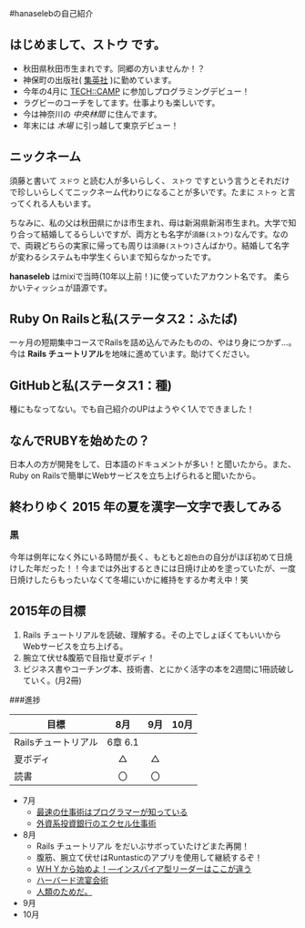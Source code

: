 #hanaselebの自己紹介

## はじめまして、**ストウ** です。

* 秋田県秋田市生まれです。同郷の方いませんか！？
* 神保町の出版社( [集英社](http://www.shueisha.co.jp/) )に勤めています。
* 今年の4月に [TECH::CAMP](https://tech-camp.in/) に参加しプログラミングデビュー！
* ラグビーのコーチをしてます。仕事よりも楽しいです。
* 今は神奈川の *中央林間* に住んでます。
* 年末には *木場* に引っ越して東京デビュー！


## ニックネーム

須藤と書いて `スドウ` と読む人が多いらしく、 `ストウ` ですという言うとそれだけで珍しいらしくてニックネーム代わりになることが多いです。たまに `ストゥ` と言ってくれる人もいます。

ちなみに、私の父は秋田県にかほ市生まれ、母は新潟県新潟市生まれ。大学で知り合って結婚してるらしいですが、両方とも名字が`須藤(ストウ)`なんです。なので、両親どちらの実家に帰っても周りは`須藤(ストウ)`さんばかり。結婚して名字が変わるシステムも中学生くらいまで知らなかったです。

**hanaseleb** はmixiで当時(10年以上前！)に使っていたアカウント名です。
柔らかいティッシュが語源です。


## Ruby On Railsと私(ステータス2：ふたば)
一ヶ月の短期集中コースでRailsを詰め込んでみたものの、やはり身につかず…。今は **Rails チュートリアル**を地味に進めています。助けてください。

## GitHubと私(ステータス1：種)
種にもなってない。でも自己紹介のUPはようやく1人でできました！

## なんでRUBYを始めたの？
日本人の方が開発をして、日本語のドキュメントが多い！と聞いたから。また、Ruby on Railsで簡単にWebサービスを立ち上げられると聞いたから。

## 終わりゆく 2015 年の夏を漢字一文字で表してみる

### **黒**

今年は例年になく外にいる時間が長く、もともと`超色白`の自分がほぼ初めて日焼けした年だった！！今までは外出するときには日焼け止めを塗っていたが、一度日焼けしたらもったいなくて冬場にいかに維持をするか考え中！笑


## 2015年の目標
1. Rails チュートリアルを読破、理解する。その上でしょぼくてもいいからWebサービスを立ち上げる。
2. 腕立て伏せ&腹筋で目指せ夏ボディ！
3. ビジネス書やコーチング本、技術書、とにかく活字の本を2週間に1冊読破していく。(月2冊)

###進捗

| 目標 | 8月 | 9月 | 10月 |
| ---- |:---:|:---:|:---:|
|Railsチュートリアル|6章  6.1|||
|夏ボディ|△|△||
|読書|〇|〇||


- 7月
	- [最速の仕事術はプログラマーが知っている](http://www.amazon.co.jp/dp/4844374222)
	- [外資系投資銀行のエクセル仕事術](http://www.amazon.co.jp/dp/B00TXZXE4W)
- 8月
	- Rails チュートリアル をだいぶサボっていたけどまた再開！
	- 腹筋、腕立て伏せはRuntasticのアプリを使用して継続するぞ！
	- [ＷＨＹから始めよ！―インスパイア型リーダーはここが違う ](http://www.amazon.co.jp/dp/4532317673)
	- [ハーバード流宴会術](http://www.amazon.co.jp/dp/4479793674)
	- [人類のためだ。](http://honto.jp/netstore/pd-book_27233922.html)
- 9月
- 10月